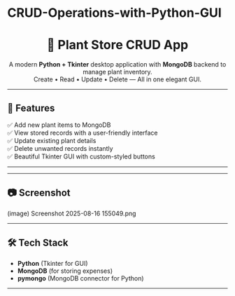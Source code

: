 # CRUD-Operations-with-Python-GUI
<h1 align="center">🌿 Plant Store CRUD App</h1>

<p align="center">
A modern <b>Python + Tkinter</b> desktop application with <b>MongoDB</b> backend to manage plant inventory.<br>
Create • Read • Update • Delete — All in one elegant GUI.
</p>


---

## 🚀 Features
✅ Add new plant items to MongoDB  
✅ View stored records with a user-friendly interface  
✅ Update existing plant details  
✅ Delete unwanted records instantly  
✅ Beautiful Tkinter GUI with custom-styled buttons

---

---

## 📷 Screenshot
(image) Screenshot 2025-08-16 155049.png

----

## 🛠 Tech Stack
- **Python** (Tkinter for GUI)
- **MongoDB** (for storing expenses)
- **pymongo** (MongoDB connector for Python)

---
